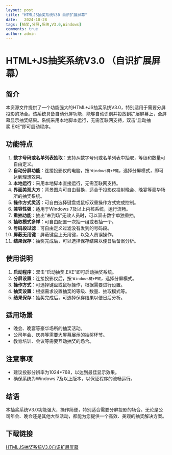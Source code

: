 ```yaml
---
layout: post
title: "HTMLJS抽奖系统V30 自识扩展屏幕"
date:   2024-10-28
tags: [抽奖,分屏,系统,V3.0,Windows]
comments: true
author: admin
---
```

# HTML+JS抽奖系统V3.0 （自识扩展屏幕）

## 简介

本资源文件提供了一个功能强大的HTML+JS抽奖系统V3.0，特别适用于需要分屏投影的场合。该系统具备自动分屏功能，能够自动识别并投放到扩展屏幕上，全屏幕显示抽奖结果。系统采用本地脚本运行，无需互联网支持，双击“启动抽奖.EXE”即可启动程序。

## 功能特点

1. **数字号码或名单列表抽取**：支持从数字号码或名单列表中抽取，等级和数量可自由定义。
2. **自动分屏功能**：连接投影仪的电脑，按 `Windows键+P键`，选择分屏模式，即可达到理想效果。
3. **本地运行**：采用本地脚本直接运行，无需互联网支持。
4. **界面美观大方**：背景图片可自由替换，适合于投影仪投射晚会、晚宴等豪华场所的抽奖系统。
5. **操作方式灵活**：可自由选择键盘或鼠标双重操作方式完成控制。
6. **兼容性强**：适用于Windows 7及以上内核系统，运行流畅。
7. **重抽功能**：抽出“未到场”无效人员时，可以双击数字单独重抽。
8. **抽取模式多样**：可自由配置一次抽一组或者抽一个。
9. **号码段过滤**：可自由定义过滤没有发到的号码段。
10. **屏蔽无用键**：屏蔽键盘上无用键，以免人员误操作。
11. **结果保存**：抽奖完成后，可以选择保存结果以便日后备案分析。

## 使用说明

1. **启动程序**：双击“启动抽奖.EXE”即可启动抽奖系统。
2. **分屏设置**：连接投影仪后，按 `Windows键+P键`，选择分屏模式。
3. **操作方式**：可选择键盘或鼠标操作，根据需要进行设置。
4. **抽奖设置**：根据需求设置抽奖的等级、数量、抽取模式等。
5. **结果保存**：抽奖完成后，可选择保存结果以便日后分析。

## 适用场景

- 晚会、晚宴等豪华场所的抽奖活动。
- 公司年会、庆典等需要大屏幕展示的抽奖环节。
- 教育培训、会议等需要互动抽奖的场合。

## 注意事项

- 建议投影分辨率为1024*768，以达到最佳显示效果。
- 确保系统为Windows 7及以上版本，以保证程序的流畅运行。

## 结语

本抽奖系统V3.0功能强大，操作简便，特别适合需要分屏投影的场合。无论是公司年会、晚会还是其他大型活动，都能为您提供一个高效、美观的抽奖解决方案。

## 下载链接

[HTMLJS抽奖系统V3.0自识扩展屏幕](https://pan.quark.cn/s/cd6e49437bae)